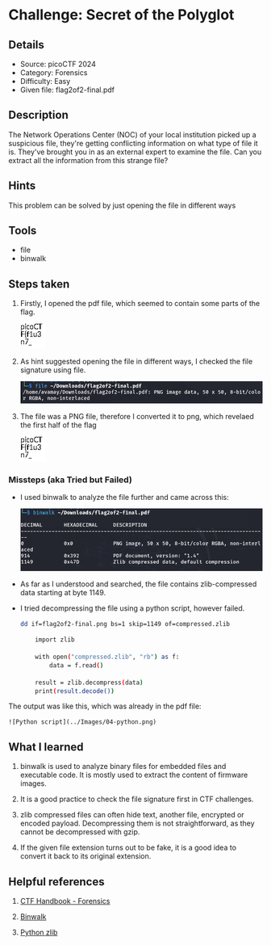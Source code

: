 # Challenge: Secret of the Polyglot

## Details

- Source: picoCTF 2024
- Category: Forensics
- Difficulty: Easy
- Given file: flag2of2-final.pdf


## Description

The Network Operations Center (NOC) of your local institution picked up a suspicious file, they're getting conflicting information on what type of file it is. They've brought you in as an external expert to examine the file. Can you extract all the information from this strange file?


## Hints

This problem can be solved by just opening the file in different ways


## Tools

- file
- binwalk


## Steps taken

1. Firstly, I opened the pdf file, which seemed to contain some parts of the flag.

    ![First half](../Images/04-first-half.jpg)

3. As hint suggested opening the file in different ways, I checked the file signature using file.

    ![Output](../Images/04-actual-extension.png)

4. The file was a PNG file, therefore I converted it to png, which revelaed the first half of the flag

    ![First half](../Images/04-first-half.jpg)

### Missteps (aka Tried but Failed)

- I used binwalk to analyze the file further and came across this:

    ![Binwalk](../Images/04-binwalk.png)

- As far as I understood and searched, the file contains zlib-compressed data starting at byte 1149.

- I tried decompressing the file using a python script, however failed.

    ```bash
    dd if=flag2of2-final.png bs=1 skip=1149 of=compressed.zlib
    ```

    ```bash
        import zlib
        
        with open("compressed.zlib", "rb") as f:
            data = f.read()

        result = zlib.decompress(data)
        print(result.decode())
     ```

The output was like this, which was already in the pdf file:

    ![Python script](../Images/04-python.png)


## What I learned

1. binwalk is used to analyze binary files for embedded files and executable code. It is mostly used to extract the content of firmware images.

2. It is a good practice to check the file signature first in CTF challenges.

3. zlib compressed files can often hide text, another file, encrypted or encoded payload. Decompressing them is not straightforward, as they cannot be decompressed with gzip.

4. If the given file extension turns out to be fake, it is a good idea to convert it back to its original extension.


## Helpful references

1. [CTF Handbook - Forensics](https://ctf101.org/forensics/what-are-file-formats/)

2. [Binwalk](https://cyberhub.sa/posts/3214)

3. [Python zlib](https://docs.python.org/3/library/zlib.html)
